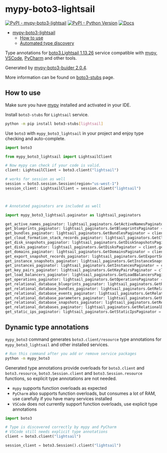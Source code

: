 # mypy-boto3-lightsail

[![PyPI - mypy-boto3-lightsail](https://img.shields.io/pypi/v/mypy-boto3-lightsail.svg?color=blue)](https://pypi.org/project/mypy-boto3-lightsail)
[![PyPI - Python Version](https://img.shields.io/pypi/pyversions/mypy-boto3-lightsail.svg?color=blue)](https://pypi.org/project/mypy-boto3-lightsail)
[![Docs](https://img.shields.io/readthedocs/mypy-boto3-builder.svg?color=blue)](https://mypy-boto3-builder.readthedocs.io/)

- [mypy-boto3-lightsail](#mypy-boto3-lightsail)
  - [How to use](#how-to-use)
  - [Automated type discovery](#automated-type-discovery)

Type annotations for
[boto3.Lightsail 1.13.26](https://boto3.amazonaws.com/v1/documentation/api/1.13.26/reference/services/lightsail.html#Lightsail) service
compatible with [mypy](https://github.com/python/mypy), [VSCode](https://code.visualstudio.com/),
[PyCharm](https://www.jetbrains.com/pycharm/) and other tools.

Generated by [mypy-boto3-buider 2.0.4](https://github.com/vemel/mypy_boto3_builder).

More information can be found on [boto3-stubs](https://pypi.org/project/boto3-stubs/) page.

## How to use

Make sure you have [mypy](https://github.com/python/mypy) installed and activated in your IDE.

Install `boto3-stubs` for `Lightsail` service.

```bash
python -m pip install boto3-stubs[lightsail]
```

Use `boto3` with `mypy_boto3_lightsail` in your project and enjoy type checking and auto-complete.

```python
import boto3

from mypy_boto3_lightsail import LightsailClient

# Now mypy can check if your code is valid.
client: LightsailClient = boto3.client("lightsail")

# works for session as well
session = boto3.session.Session(region="us-west-1")
session_client: LightsailClient = session.client("lightsail")



# Annotated paginators are included as well

import mypy_boto3_lightsail.paginator as lightsail_paginators

get_active_names_paginator: lightsail_paginators.GetActiveNamesPaginator = client.get_paginator("get_active_names")
get_blueprints_paginator: lightsail_paginators.GetBlueprintsPaginator = client.get_paginator("get_blueprints")
get_bundles_paginator: lightsail_paginators.GetBundlesPaginator = client.get_paginator("get_bundles")
get_cloud_formation_stack_records_paginator: lightsail_paginators.GetCloudFormationStackRecordsPaginator = client.get_paginator("get_cloud_formation_stack_records")
get_disk_snapshots_paginator: lightsail_paginators.GetDiskSnapshotsPaginator = client.get_paginator("get_disk_snapshots")
get_disks_paginator: lightsail_paginators.GetDisksPaginator = client.get_paginator("get_disks")
get_domains_paginator: lightsail_paginators.GetDomainsPaginator = client.get_paginator("get_domains")
get_export_snapshot_records_paginator: lightsail_paginators.GetExportSnapshotRecordsPaginator = client.get_paginator("get_export_snapshot_records")
get_instance_snapshots_paginator: lightsail_paginators.GetInstanceSnapshotsPaginator = client.get_paginator("get_instance_snapshots")
get_instances_paginator: lightsail_paginators.GetInstancesPaginator = client.get_paginator("get_instances")
get_key_pairs_paginator: lightsail_paginators.GetKeyPairsPaginator = client.get_paginator("get_key_pairs")
get_load_balancers_paginator: lightsail_paginators.GetLoadBalancersPaginator = client.get_paginator("get_load_balancers")
get_operations_paginator: lightsail_paginators.GetOperationsPaginator = client.get_paginator("get_operations")
get_relational_database_blueprints_paginator: lightsail_paginators.GetRelationalDatabaseBlueprintsPaginator = client.get_paginator("get_relational_database_blueprints")
get_relational_database_bundles_paginator: lightsail_paginators.GetRelationalDatabaseBundlesPaginator = client.get_paginator("get_relational_database_bundles")
get_relational_database_events_paginator: lightsail_paginators.GetRelationalDatabaseEventsPaginator = client.get_paginator("get_relational_database_events")
get_relational_database_parameters_paginator: lightsail_paginators.GetRelationalDatabaseParametersPaginator = client.get_paginator("get_relational_database_parameters")
get_relational_database_snapshots_paginator: lightsail_paginators.GetRelationalDatabaseSnapshotsPaginator = client.get_paginator("get_relational_database_snapshots")
get_relational_databases_paginator: lightsail_paginators.GetRelationalDatabasesPaginator = client.get_paginator("get_relational_databases")
get_static_ips_paginator: lightsail_paginators.GetStaticIpsPaginator = client.get_paginator("get_static_ips")
```

## Dynamic type annotations

`mypy_boto3` command generates `boto3.client/resource` type annotations for
`mypy_boto3_lightsail` and other installed services.

```bash
# Run this command after you add or remove service packages
python -m mypy_boto3
```

Generated type annotations provide overloads for `boto3.client` and `boto3.resource`,
`boto3.Session.client` and `boto3.Session.resource` functions,
so explicit type annotations are not needed.

- `mypy` supports function overloads as expected
- `PyCharm` also supports function overloads, but consumes a lot of RAM, use carefully if you have many services installed
- `VSCode` does not currently support function overloads, use explicit type annotations

```python
import boto3

# Type is discovered correctly by mypy and PyCharm
# VSCode still needs explicit type annotations
client = boto3.client("lightsail")

session_client = boto3.Session().client("lightsail")
```